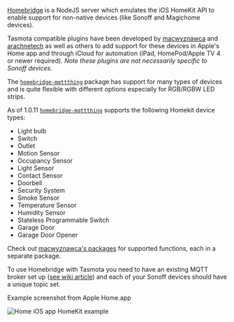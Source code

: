[Homebridge](https://github.com/nfarina/homebridge) is a NodeJS server which emulates the iOS HomeKit API to enable support for non-native devices (like Sonoff and Magichome devices).

Tasmota compatible plugins have been developed by [macwyznawca](https://www.npmjs.com/~macwyznawca) and [arachnetech](https://www.npmjs.com/~arachnetech) as well as others to add support for these devices in Apple's Home app and through iCloud for automation (iPad, HomePod/Apple TV 4 or newer required).
_Note these plugins are not necessarily specific to Sonoff devices._

The [`homebridge-mqttthing`](https://www.npmjs.com/package/homebridge-mqttthing) package has support for many types of devices and is quite flexible with different options especially for RGB/RGBW LED strips.

As of 1.0.11 [`homebridge-mqttthing`](https://www.npmjs.com/package/homebridge-mqttthing) supports the following Homekit device types:
*  Light bulb
*  Switch
*  Outlet
*  Motion Sensor
*  Occupancy Sensor
*  Light Sensor
*  Contact Sensor
*  Doorbell
*  Security System
*  Smoke Sensor
*  Temperature Sensor
*  Humidity Sensor
*  Stateless Programmable Switch
*  Garage Door
*  Garage Door Opener

Check out [macwyznawca's packages](https://www.npmjs.com/~macwyznawca) for supported functions, each in a separate package.

To use Homebridge with Tasmota you need to have an existing MQTT broker set up ([see wiki article](MQTT)) and each of your Sonoff devices should have a unique topic set.

Example screenshot from Apple Home.app

![Home iOS app HomeKit example](http://macwyznawca.pl/homekitsonoff.PNG)
